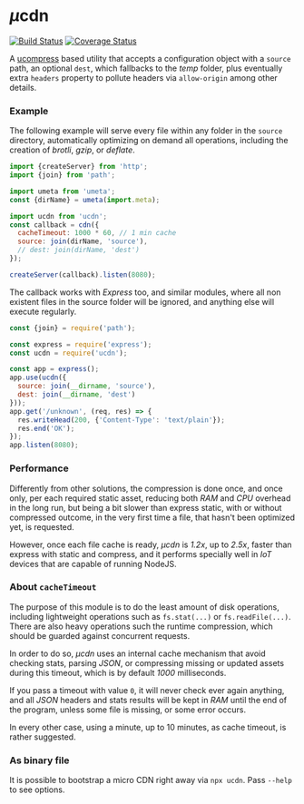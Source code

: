 # <em>µ</em>cdn

[![Build Status](https://travis-ci.com/WebReflection/ucdn.svg?branch=master)](https://travis-ci.com/WebReflection/ucdn) [![Coverage Status](https://coveralls.io/repos/github/WebReflection/ucdn/badge.svg?branch=master)](https://coveralls.io/github/WebReflection/ucdn?branch=master)

A [ucompress](https://github.com/WebReflection/ucompress#readme) based utility that accepts a configuration object with a `source` path, an optional `dest`, which fallbacks to the _temp_ folder, plus eventually extra `headers` property to pollute headers via `allow-origin` among other details.


### Example

The following example will serve every file within any folder in the `source` directory, automatically optimizing on demand all operations, including the creation of _brotli_, _gzip_, or _deflate_.

```js
import {createServer} from 'http';
import {join} from 'path';

import umeta from 'umeta';
const {dirName} = umeta(import.meta);

import ucdn from 'ucdn';
const callback = cdn({
  cacheTimeout: 1000 * 60, // 1 min cache
  source: join(dirName, 'source'),
  // dest: join(dirName, 'dest')
});

createServer(callback).listen(8080);
```

The callback works with _Express_ too, and similar modules, where all non existent files in the source folder will be ignored, and anything else will execute regularly.

```js
const {join} = require('path');

const express = require('express');
const ucdn = require('ucdn');

const app = express();
app.use(ucdn({
  source: join(__dirname, 'source'),
  dest: join(__dirname, 'dest')
}));
app.get('/unknown', (req, res) => {
  res.writeHead(200, {'Content-Type': 'text/plain'});
  res.end('OK');
});
app.listen(8080);

```



### Performance

Differently from other solutions, the compression is done once, and once only, per each required static asset, reducing both _RAM_ and _CPU_ overhead in the long run, but being a bit slower than express static, with or without compressed outcome, in the very first time a file, that hasn't been optimized yet, is requested.

However, once each file cache is ready, _µcdn_ is _1.2x_, up to _2.5x_, faster than express with static and compress, and it performs specially well in _IoT_ devices that are capable of running NodeJS.



### About `cacheTimeout`

The purpose of this module is to do the least amount of disk operations, including lightweight operations such as `fs.stat(...)` or `fs.readFile(...)`.
There are also heavy operations such the runtime compression, which should be guarded against concurrent requests.

In order to do so, _µcdn_ uses an internal cache mechanism that avoid checking stats, parsing _JSON_, or compressing missing or updated assets during this timeout, which is by default _1000_ milliseconds.

If you pass a timeout with value `0`, it will never check ever again anything, and all _JSON_ headers and stats results will be kept in _RAM_ until the end of the program, unless some file is missing, or some error occurs.

In every other case, using a minute, up to 10 minutes, as cache timeout, is rather suggested.



### As binary file

It is possible to bootstrap a micro CDN right away via `npx ucdn`. Pass `--help` to see options.
